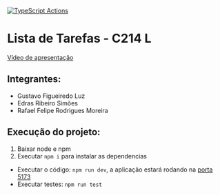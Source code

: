 [![TypeScript Actions](https://github.com/GustavoFLuz/lista-de-tarefas/actions/workflows/action.yml/badge.svg)](https://github.com/GustavoFLuz/lista-de-tarefas/actions/workflows/action.yml)

# Lista de Tarefas - C214 L

[Vídeo de apresentação](https://drive.google.com/file/d/1Q1cnSR8R9VxxAcD5Ue3VlI3FZJx3Gslm/view?usp=sharing)

## Integrantes:
- Gustavo Figueiredo Luz
- Edras Ribeiro Simões
- Rafael Felipe Rodrigues Moreira

## Execução do projeto:

1. Baixar node e npm
2. Executar `npm i` para instalar as dependencias
- Executar o código: `npm run dev`, a aplicação estará rodando na [porta 5173](http://localhost:5173)
- Executar testes: `npm run test`
